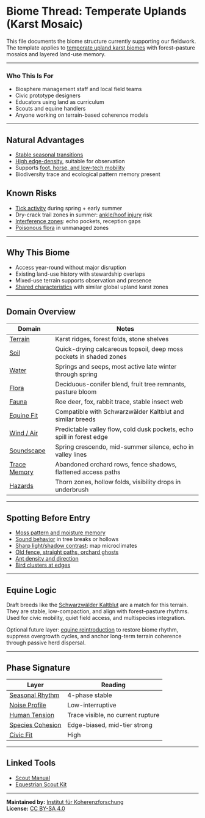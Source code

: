 # Biome Thread: Temperate Uplands (Karst Mosaic)

This file documents the biome structure currently supporting our fieldwork.  
The template applies to [temperate upland karst biomes](./notes/temperate-upland-karst-biome.pdf) with forest–pasture mosaics and layered land-use memory.

---

### Who This Is For

- Biosphere management staff and local field teams  
- Civic prototype designers  
- Educators using land as curriculum  
- Scouts and equine handlers  
- Anyone working on terrain-based coherence models

---

## Natural Advantages

- [Stable seasonal transitions](./notes/seasonal-flow.md)  
- [High edge-density](./notes/edge-ecology.md), suitable for observation  
- Supports [foot, horse, and low-tech mobility](./notes/mobility-modes.md)  
- Biodiversity trace and ecological pattern memory present

## Known Risks

- [Tick activity](./notes/tick-mapping.md) during spring + early summer  
- Dry-crack trail zones in summer: [ankle/hoof injury](./notes/terrain-footing.md) risk  
- [Interference zones](./notes/soundscape.md): echo pockets, reception gaps  
- [Poisonous flora](./notes/plant-toxicity.md) in unmanaged zones

---

## Why This Biome

- Access year-round without major disruption  
- Existing land-use history with stewardship overlaps  
- Mixed-use terrain supports observation and presence  
- [Shared characteristics](./notes/translocal-fit.md) with similar global upland karst zones

---

## Domain Overview

| Domain        | Notes |
|---------------|-------|
| [Terrain](./notes/terrain-folds.md)       | Karst ridges, forest folds, stone shelves |
| [Soil](./notes/soil-types.md)          | Quick-drying calcareous topsoil, deep moss pockets in shaded zones |
| [Water](./notes/springs.md)         | Springs and seeps, most active late winter through spring |
| [Flora](./notes/flora-edges.md)         | Deciduous-conifer blend, fruit tree remnants, pasture bloom |
| [Fauna](./notes/fauna-signals.md)         | Roe deer, fox, rabbit trace, stable insect web | 
| [Equine Fit](./notes/equine-interface.md)    | Compatible with Schwarzwälder Kaltblut and similar breeds |
| [Wind / Air](./notes/airflow-nodes.md)    | Predictable valley flow, cold dusk pockets, echo spill in forest edge |
| [Soundscape](./notes/soundscape.md)    | Spring crescendo, mid-summer silence, echo in valley lines |
| [Trace Memory](./notes/trace-memory.md)  | Abandoned orchard rows, fence shadows, flattened access paths |
| [Hazards](./notes/terrain-hazards.md)       | Thorn zones, hollow folds, visibility drops in underbrush |

---

## Spotting Before Entry

- [Moss pattern and moisture memory](./notes/moss-indicators.md)  
- [Sound behavior](./notes/soundscape.md) in tree breaks or hollows  
- [Sharp light/shadow contrast](./notes/microclimate.md): map microclimates  
- [Old fence, straight paths, orchard ghosts](./notes/trace-memory.md)  
- [Ant density and direction](./notes/soil-activity.md)  
- [Bird clusters at edges](./notes/bird-mapping.md)

---

## Equine Logic

Draft breeds like the [Schwarzwälder Kaltblut](./notes/equine-interface.md) are a match for this terrain.  
They are stable, low-compaction, and align with forest–pasture rhythms.  
Used for civic mobility, quiet field access, and multispecies integration.

Optional future layer: [equine reintroduction](./notes/rewild-equine.md) to restore biome rhythm, suppress overgrowth cycles, and anchor long-term terrain coherence through passive herd dispersal.

---

## Phase Signature

| Layer           | Reading |
|----------------|---------|
| [Seasonal Rhythm](./notes/seasonal-flow.md) | 4-phase stable |
| [Noise Profile](./notes/soundscape.md)   | Low-interruptive |
| [Human Tension](./notes/trace-memory.md) | Trace visible, no current rupture |
| [Species Cohesion](./notes/fauna-signals.pdf) | Edge-biased, mid-tier strong |
| [Civic Fit](./notes/civic-roles.md)       | High |

---

## Linked Tools

- [Scout Manual](biosphere-prototype/scout-manual.md)  
- [Equestrian Scout Kit](biosphere-prototype/equestrian-scout-kit.md)  

---

**Maintained by:** [Institut für Koherenzforschung](/)  
**License:** [CC BY-SA 4.0](/LICENSE.md)
